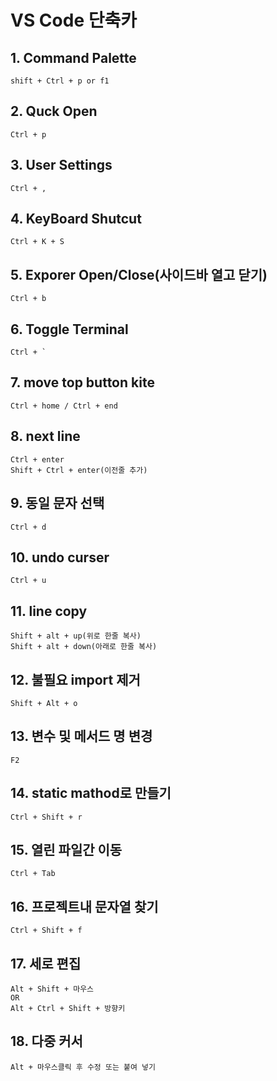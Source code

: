 # VS Code 단축카

## 1. Command Palette

    shift + Ctrl + p or f1

## 2. Quck Open

    Ctrl + p

## 3. User Settings

    Ctrl + ,

## 4. KeyBoard Shutcut

    Ctrl + K + S

## 5. Exporer Open/Close(사이드바 열고 닫기)

    Ctrl + b

## 6. Toggle Terminal

    Ctrl + `

## 7. move top button kite

    Ctrl + home / Ctrl + end

## 8. next line

    Ctrl + enter
    Shift + Ctrl + enter(이전줄 추가)

## 9. 동일 문자 선택

    Ctrl + d

## 10. undo curser

    Ctrl + u

## 11. line copy

    Shift + alt + up(위로 한줄 복사)
    Shift + alt + down(아래로 한줄 복사)

## 12. 불필요 import 제거

    Shift + Alt + o

## 13. 변수 및 메서드 명 변경

    F2

## 14. static mathod로 만들기

    Ctrl + Shift + r

## 15. 열린 파일간 이동

    Ctrl + Tab

## 16. 프로젝트내 문자열 찾기

    Ctrl + Shift + f

## 17. 세로 편집

    Alt + Shift + 마우스
    OR
    Alt + Ctrl + Shift + 방향키

## 18. 다중 커서

    Alt + 마우스클릭 후 수정 또는 붙여 넣기
